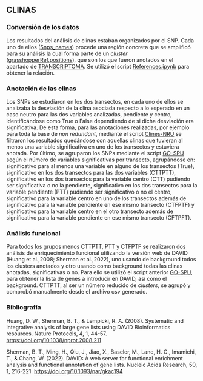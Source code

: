 ## CLINAS

### Conversión de los datos

Los resultados del análisis de clinas estaban organizados por el SNP. Cada uno de ellos ([Snps_names](/Clinas/snp_names/)) procede una región concreta que se amplificó para su análisis la cual forma parte de un *cluster* ([grasshopperRef.positions](/Clinas/grasshopperRef.positions/)), que son los que fueron anotados en el apartado de [TRANSCRIPTOMA](/Transcriptoma/). Se utilizó el script [References.ipynb](/Clinas/References.ipynb/) para obtener la relación.

### Anotación de las clinas

Los SNPs se estudiaron en los dos transectos, en cada uno de ellos se analizaba la desviación de la clina asociada respecto a lo esperado en un caso neutro para las dos variables analizadas, pendiente y centro, identificándose como True o False dependiendo de si dicha desviación era significativa. De esta forma, para las anotaciones realizadas, por ejemplo para toda la base de *non redundant*, mediante el script [Clines-NRU](/Clinas/Clines-NRU.ipynb/) se filtraron los resultados quedándose con aquellas clinas que tuvieran al menos una variable significativa en uno de los transectos y estuviera anotada. Por último, se agruparon los SNPs mediante el script [GO-SPU](/Clinas/GO-SPU.ipynb/) según el número de variables significativas por transecto, agrupándose en: significativo para al menos una variable en alguno de los transectos (True), significativo en los dos transectos para las dos variables (CTTPTT), significativo en los dos transectos para la variable centro (CTT) pudiendo ser significativa o no la pendiente, significativo en los dos transectos para la variable pendiente (PTT) pudiendo ser significativo  o no el centro, significativo para la variable centro en uno de los transectos además de significativo para la variable pendiente en ese mismo transecto (CTFPTF) y significativo para la variable centro en el otro transecto además de significativo para la variable pendiente en ese mismo transecto (CFTPFT). 

### Análisis funcional

Para todos los grupos menos CTTPTT, PTT y CTFPTF se realizaron dos análisis de enriquecimiento funcional utilizando la versión web de DAVID (Huang et al.,2008; Sherman et al.,2022), uno usando de background todos los clusters anotados y otro usando como background todas las clinas anotadas, significativas o no. Para ello se utilizó el script anterior [GO-SPU](/Clinas/GO-SPU.ipynb/), para obtener la lista de genes a introducir en DAVID, así como el background. CTTPTT, al ser un número reducido de *clusters*, se agrupó y comprobó manualmente desde el archivo csv generado.

### Bibliografía

Huang, D. W., Sherman, B. T., & Lempicki, R. A. (2008). Systematic and integrative analysis of large gene lists using DAVID Bioinformatics resources. Nature Protocols, 4, 1, 44-57. https://doi.org/10.1038/nprot.2008.211 

Sherman, B. T., Ming, H., Qiu, J., Jiao, X., Baseler, M., Lane, H. C., Imamichi, T., & Chang, W. (2022). DAVID: A web server for functional enrichment analysis and functional annotation of gene lists. Nucleic Acids Research, 50, 1, 216-221. https://doi.org/10.1093/nar/gkac194 
